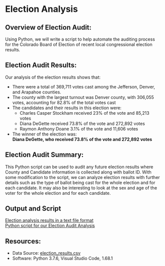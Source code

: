# Election Analysis

## Overview of Election Audit:
Using Python, we will write a script to help automate the auditing process for the Colorado Board of Election of recent local congressional election results.

## Election Audit Results:
Our analysis of the election results shows that:
* There were a total of 369,711 votes cast among the Jefferson, Denver, and Arapahoe counties.
* The county with the largest turnout was Denver county, with 306,055 votes, accounting for 82.8% of the total votes cast
* The candidates and their results in this election were:
  * Charles Casper Stockham received 23% of the vote and 85,213 votes
  * Diana DeGette received 73.8% of the vote and 272,892 votes
  * Raymon Anthony Doane 3.1% of the vote and 11,606 votes
* The winner of the election was:<br/>
**Diana DeGette, who received 73.8% of the vote and 272,892 votes**

## Election Audit Summary:
This Python script can be used to audit any future election results where County and Candidate information is collected along with ballot ID.  With some modification to the script, we can analyze election results with further details such as the type of ballot being cast for the whole election and for each candidate.  It may also be interesting to look at the sex and age of the voter for the whole election and for each candidate.  

## Output and Script
[Election analysis results in a text file format](analysis/election_analysis.txt) <br/>
[Python script for our Election Audit Analysis](PyPoll_Challenge.py)

## Resources:
* Data Source: [election_results.csv](Resources/election_results.csv)
* Software: Python 3.7.6, Visual Studio Code, 1.68.1
